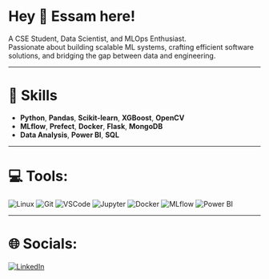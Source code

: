 # Hey 👋 Essam here!

A CSE Student, Data Scientist, and MLOps Enthusiast.  
Passionate about building scalable ML systems, crafting efficient software solutions, and bridging the gap between data and engineering.

---

# 🧠 Skills
- **Python**, **Pandas**, **Scikit-learn**, **XGBoost**, **OpenCV**
- **MLflow**, **Prefect**, **Docker**, **Flask**, **MongoDB**
- **Data Analysis**, **Power BI**, **SQL**

---

# 💻 Tools:
![Linux](https://img.shields.io/badge/Linux-FCC624?style=for-the-badge&logo=linux&logoColor=black)
![Git](https://img.shields.io/badge/GIT-FF4C26?style=for-the-badge&logo=git&logoColor=white)
![VSCode](https://img.shields.io/badge/Visual_Studio_Code-007ACC?style=for-the-badge&logo=visualstudiocode&logoColor=white)
![Jupyter](https://img.shields.io/badge/Jupyter-F37626?style=for-the-badge&logo=jupyter&logoColor=white)
![Docker](https://img.shields.io/badge/Docker-2496ED?style=for-the-badge&logo=docker&logoColor=white)
![MLflow](https://img.shields.io/badge/MLflow-02152e?style=for-the-badge&logo=mlflow&logoColor=white)
![Power BI](https://img.shields.io/badge/PowerBI-F2C811?style=for-the-badge&logo=powerbi&logoColor=black)

---

# 🌐 Socials:
[![LinkedIn](https://img.shields.io/badge/LinkedIn-%230077B5.svg?logo=linkedin&logoColor=white)](https://www.linkedin.com/in/essam-shenhab/)
